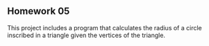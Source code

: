 ## Homework 05

This project includes a program that calculates the radius of a circle inscribed in a triangle given the vertices of the triangle.
